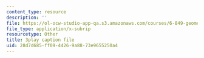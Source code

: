 ```yaml
---
content_type: resource
description: ''
file: https://ol-ocw-studio-app-qa.s3.amazonaws.com/courses/6-849-geometric-folding-algorithms-linkages-origami-polyhedra-fall-2012/28d7d685ff0944269a8873e9655250a4_yIjTCMlIgpU.srt
file_type: application/x-subrip
resourcetype: Other
title: 3play caption file
uid: 28d7d685-ff09-4426-9a88-73e9655250a4
---
```

